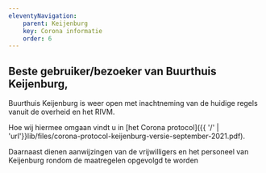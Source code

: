 ```yaml
---
eleventyNavigation:
    parent: Keijenburg
    key: Corona informatie
    order: 6
---
```


## Beste gebruiker/bezoeker van Buurthuis Keijenburg,

Buurthuis Keijenburg is weer open met inachtneming van de huidige regels vanuit de overheid en het RIVM.

Hoe wij hiermee omgaan vindt u in [het Corona protocol]({{ '/' | 'url'}}lib/files/corona-protocol-keijenburg-versie-september-2021.pdf).

Daarnaast dienen aanwijzingen van de vrijwilligers en het personeel van Keijenburg rondom de maatregelen opgevolgd te worden
